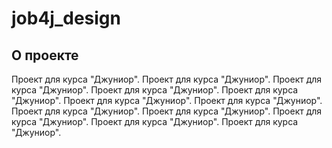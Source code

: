 # job4j_design

## О проекте

Проект для курса "Джуниор".
Проект для курса "Джуниор".
Проект для курса "Джуниор".
Проект для курса "Джуниор".
Проект для курса "Джуниор".
Проект для курса "Джуниор".
Проект для курса "Джуниор".
Проект для курса "Джуниор".
Проект для курса "Джуниор".
Проект для курса "Джуниор".
Проект для курса "Джуниор".
Проект для курса "Джуниор".
